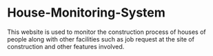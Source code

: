 # House-Monitoring-System
This website is used to monitor the construction process of houses of people along with other facilities such as job request at the site of construction and other features involved.
